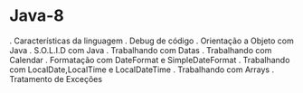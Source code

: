 # Java-8

. Características da linguagem
. Debug de código
. Orientação a Objeto com Java
. S.O.L.I.D com Java
. Trabalhando com Datas
. Trabalhando com Calendar
. Formatação com DateFormat e SimpleDateFormat
. Trabalhando com LocalDate,LocalTime e LocalDateTime
. Trabalhando com Arrays
. Tratamento de Exceções
